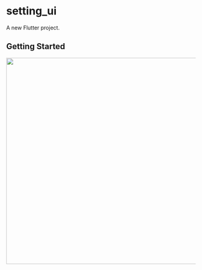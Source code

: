 # setting_ui

A new Flutter project.

## Getting Started



<img src="https://user-images.githubusercontent.com/111557931/201469284-0aee06b1-72bd-4ab6-a1b9-5320072395d9.jpg" style=" height:550px; " data-target="animated-image.originalImage">
